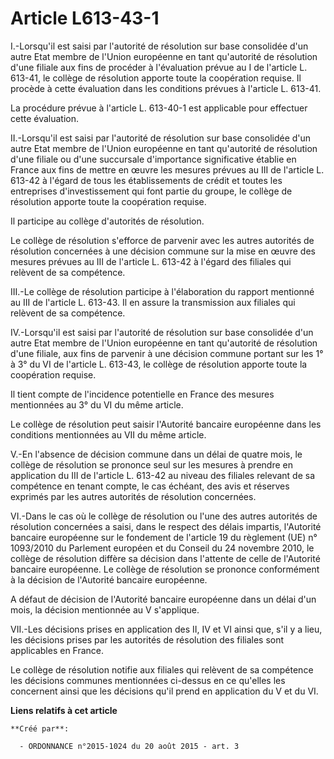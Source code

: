 # Article L613-43-1

I.-Lorsqu'il est saisi par l'autorité de résolution sur base consolidée d'un autre Etat membre de l'Union européenne en tant
qu'autorité de résolution d'une filiale aux fins de procéder à l'évaluation prévue au I de l'article L. 613-41, le collège de
résolution apporte toute la coopération requise. Il procède à cette évaluation dans les conditions prévues à l'article L.
613-41. 

La procédure prévue à l'article L. 613-40-1 est applicable pour effectuer cette évaluation. 

II.-Lorsqu'il est saisi par l'autorité de résolution sur base consolidée d'un autre Etat membre de l'Union européenne en tant
qu'autorité de résolution d'une filiale ou d'une succursale d'importance significative établie en France aux fins de mettre
en œuvre les mesures prévues au III de l'article L. 613-42 à l'égard de tous les établissements de crédit et toutes les
entreprises d'investissement qui font partie du groupe, le collège de résolution apporte toute la coopération requise. 

Il participe au collège d'autorités de résolution. 

Le collège de résolution s'efforce de parvenir avec les autres autorités de résolution concernées à une décision commune sur
la mise en œuvre des mesures prévues au III de l'article L. 613-42 à l'égard des filiales qui relèvent de sa compétence. 

III.-Le collège de résolution participe à l'élaboration du rapport mentionné au III de l'article L. 613-43. Il en assure la
transmission aux filiales qui relèvent de sa compétence. 

IV.-Lorsqu'il est saisi par l'autorité de résolution sur base consolidée d'un autre Etat membre de l'Union européenne en tant
qu'autorité de résolution d'une filiale, aux fins de parvenir à une décision commune portant sur les 1° à 3° du VI de
l'article L. 613-43, le collège de résolution apporte toute la coopération requise. 

Il tient compte de l'incidence potentielle en France des mesures mentionnées au 3° du VI du même article. 

Le collège de résolution peut saisir l'Autorité bancaire européenne dans les conditions mentionnées au VII du même article. 

V.-En l'absence de décision commune dans un délai de quatre mois, le collège de résolution se prononce seul sur les mesures à
prendre en application du III de l'article L. 613-42 au niveau des filiales relevant de sa compétence en tenant compte, le
cas échéant, des avis et réserves exprimés par les autres autorités de résolution concernées. 

VI.-Dans le cas où le collège de résolution ou l'une des autres autorités de résolution concernées a saisi, dans le respect
des délais impartis, l'Autorité bancaire européenne sur le fondement de l'article 19 du règlement (UE) n° 1093/2010 du
Parlement européen et du Conseil du 24 novembre 2010, le collège de résolution diffère sa décision dans l'attente de celle de
l'Autorité bancaire européenne. Le collège de résolution se prononce conformément à la décision de l'Autorité bancaire
européenne. 

A défaut de décision de l'Autorité bancaire européenne dans un délai d'un mois, la décision mentionnée au V s'applique. 

VII.-Les décisions prises en application des II, IV et VI ainsi que, s'il y a lieu, les décisions prises par les autorités de
résolution des filiales sont applicables en France. 

Le collège de résolution notifie aux filiales qui relèvent de sa compétence les décisions communes mentionnées ci-dessus en
ce qu'elles les concernent ainsi que les décisions qu'il prend en application du V et du VI.

**Liens relatifs à cet article**

	**Créé par**:

	  - ORDONNANCE n°2015-1024 du 20 août 2015 - art. 3
